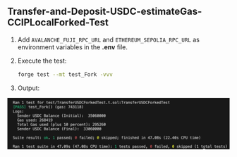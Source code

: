 ## Transfer-and-Deposit-USDC-estimateGas-CCIPLocalForked-Test

1. Add `AVALANCHE_FUJI_RPC_URL` and `ETHEREUM_SEPOLIA_RPC_URL` as environment variables in the **.env** file.

2. Execute the test:

    ```bash
    forge test --mt test_Fork -vvv
    ```
3. Output:

![test_Fork()-screenshot](./img/test_Fork()-screenshot.png)